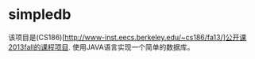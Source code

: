 # simpledb

该项目是(CS186)[http://www-inst.eecs.berkeley.edu/~cs186/fa13/]公开课2013fall的课程项目.
使用JAVA语言实现一个简单的数据库。
